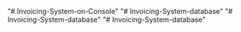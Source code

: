 "# Invoicing-System-on-Console" 
"# Invoicing-System-database" 
"# Invoicing-System-database" 
"# Invoicing-System-database" 

